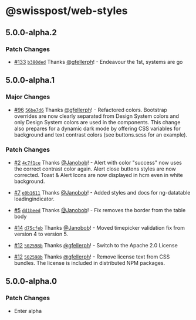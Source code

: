 # @swisspost/web-styles

## 5.0.0-alpha.2

### Patch Changes

- [#133](https://github.com/swisspost/common-web-frontend/pull/133) [`b380ded`](https://github.com/swisspost/common-web-frontend/commit/b380dedefc6a88626b2ee0706efefe438b519d3b) Thanks [@gfellerph](https://github.com/gfellerph)! - Endeavour the 1st, systems are go

## 5.0.0-alpha.1

### Major Changes

- [#96](https://github.com/swisspost/common-web-frontend/pull/96) [`56be7d6`](https://github.com/swisspost/common-web-frontend/commit/56be7d64a6a5a2810d830f6fb4307584a0cebff1) Thanks [@gfellerph](https://github.com/gfellerph)! - Refactored colors. Bootstrap overrides are now clearly separated from Design System colors and only Design System colors are used in the components. This change also prepares for a dynamic dark mode by offering CSS variables for background and text contrast colors (see buttons.scss for an example).

### Patch Changes

- [#2](https://github.com/swisspost/common-web-frontend/pull/2) [`4c7f1ce`](https://github.com/swisspost/common-web-frontend/commit/4c7f1ceaab68f72f97f1c0bc8e3eb83dadbe848d) Thanks [@Janobob](https://github.com/Janobob)! - Alert with color "success" now uses the correct contrast color again. Alert close buttons styles are now corrected. Toast & Alert Icons are now displayed in hcm even in white background.

* [#7](https://github.com/swisspost/common-web-frontend/pull/7) [`e0b1611`](https://github.com/swisspost/common-web-frontend/commit/e0b1611ec260a173cebeb985d2b992534a62de1f) Thanks [@Janobob](https://github.com/Janobob)! - Added styles and docs for ng-datatable loadingindicator.

- [#5](https://github.com/swisspost/common-web-frontend/pull/5) [`dd1beed`](https://github.com/swisspost/common-web-frontend/commit/dd1beed80186a3fac80cd072f8c3d7c67eaa2bd2) Thanks [@Janobob](https://github.com/Janobob)! - Fix removes the border from the table body

* [#14](https://github.com/swisspost/common-web-frontend/pull/14) [`d75cfeb`](https://github.com/swisspost/common-web-frontend/commit/d75cfeb5f1d8add639216a7a842f60f6c277be70) Thanks [@Janobob](https://github.com/Janobob)! - Moved timepicker validation fix from version 4 to version 5.

- [#12](https://github.com/swisspost/common-web-frontend/pull/12) [`502598b`](https://github.com/swisspost/common-web-frontend/commit/502598b70994c30f98165c831e8a8bc04f2e5ea1) Thanks [@gfellerph](https://github.com/gfellerph)! - Switch to the Apache 2.0 License

* [#12](https://github.com/swisspost/common-web-frontend/pull/12) [`502598b`](https://github.com/swisspost/common-web-frontend/commit/502598b70994c30f98165c831e8a8bc04f2e5ea1) Thanks [@gfellerph](https://github.com/gfellerph)! - Remove license text from CSS bundles. The license is included in distributed NPM packages.

## 5.0.0-alpha.0

### Patch Changes

- Enter alpha
